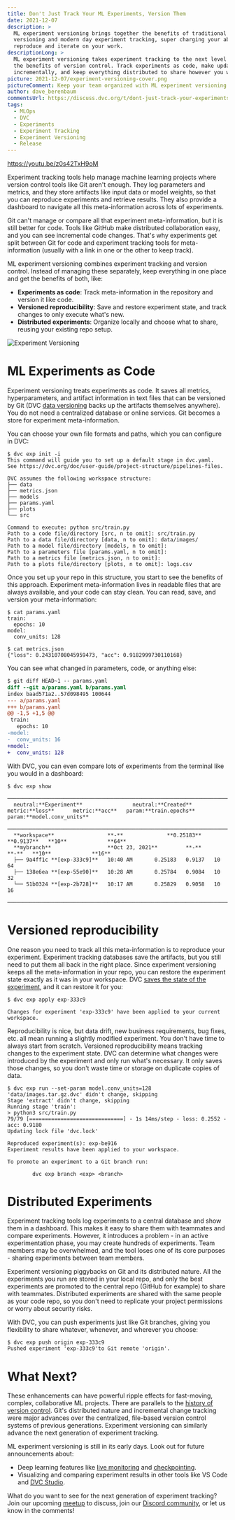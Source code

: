 ```yaml
---
title: Don't Just Track Your ML Experiments, Version Them
date: 2021-12-07
description: >
  ML experiment versioning brings together the benefits of traditional code
  versioning and modern day experiment tracking, super charging your ability to
  reproduce and iterate on your work.
descriptionLong: >
  ML experiment versioning takes experiment tracking to the next level by adding
  the benefits of version control. Track experiments as code, make updates
  incrementally, and keep everything distributed to share however you want.
picture: 2021-12-07/experiment-versioning-cover.png
pictureComment: Keep your team organized with ML experiment versioning.
author: dave_berenbaum
commentsUrl: https://discuss.dvc.org/t/dont-just-track-your-experiments-version-them/996
tags:
  - MLOps
  - DVC
  - Experiments
  - Experiment Tracking
  - Experiment Versioning
  - Release
---
```


https://youtu.be/z0s42TxH9oM

Experiment tracking tools help manage machine learning projects where version
control tools like Git aren't enough. They log parameters and metrics, and they
store artifacts like input data or model weights, so that you can reproduce
experiments and retrieve results. They also provide a dashboard to navigate all
this meta-information across lots of experiments.

Git can't manage or compare all that experiment meta-information, but it is
still better for code. Tools like GitHub make distributed collaboration easy,
and you can see incremental code changes. That's why experiments get split
between Git for code and experiment tracking tools for meta-information (usually
with a link in one or the other to keep track).

ML experiment versioning combines experiment tracking and version control.
Instead of managing these separately, keep everything in one place and get the
benefits of both, like:

- **Experiments as code**: Track meta-information in the repository and version
  it like code.
- **Versioned reproducibility**: Save and restore experiment state, and track
  changes to only execute what's new.
- **Distributed experiments**: Organize locally and choose what to share,
  reusing your existing repo setup.

![Experiment Versioning](../uploads/images/2021-12-07/exp-versioning.png)

# ML Experiments as Code

Experiment versioning treats experiments as code. It saves all metrics,
hyperparameters, and artifact information in text files that can be versioned by
Git (DVC [data versioning](https://dvc.org/doc/start/data-and-model-versioning)
backs up the artifacts themselves anywhere). You do not need a centralized
database or online services. Git becomes a store for experiment
meta-information.

You can choose your own file formats and paths, which you can configure in DVC:

```dvc
$ dvc exp init -i
This command will guide you to set up a default stage in dvc.yaml.
See https://dvc.org/doc/user-guide/project-structure/pipelines-files.

DVC assumes the following workspace structure:
├── data
├── metrics.json
├── models
├── params.yaml
├── plots
└── src

Command to execute: python src/train.py
Path to a code file/directory [src, n to omit]: src/train.py
Path to a data file/directory [data, n to omit]: data/images/
Path to a model file/directory [models, n to omit]:
Path to a parameters file [params.yaml, n to omit]:
Path to a metrics file [metrics.json, n to omit]:
Path to a plots file/directory [plots, n to omit]: logs.csv
```

Once you set up your repo in this structure, you start to see the benefits of
this approach. Experiment meta-information lives in readable files that are
always available, and your code can stay clean. You can read, save, and version
your meta-information:

```dvc
$ cat params.yaml
train:
  epochs: 10
model:
  conv_units: 128
```

```dvc
$ cat metrics.json
{"loss": 0.24310708045959473, "acc": 0.9182999730110168}
```

You can see what changed in parameters, code, or anything else:

```diff
$ git diff HEAD~1 -- params.yaml
diff --git a/params.yaml b/params.yaml
index baad571a2..57d098495 100644
--- a/params.yaml
+++ b/params.yaml
@@ -1,5 +1,5 @@
 train:
   epochs: 10
-model:
-  conv_units: 16
+model:
+  conv_units: 128
```

With DVC, you can even compare lots of experiments from the terminal like you
would in a dashboard:

```dvctable
$ dvc exp show
 ─────────────────────────────────────────────────────────────────────────────────────────────
  neutral:**Experiment**                neutral:**Created**           metric:**loss**      metric:**acc**   param:**train.epochs**   param:**model.conv_units**
 ─────────────────────────────────────────────────────────────────────────────────────────────
  **workspace**                 **-**              **0.25183**   **0.9137**   **10**             **64**
  **mybranch**                  **Oct 23, 2021**         **-**        **-**   **10**             **16**
  ├── 9a4ff1c **[exp-333c9]**   10:40 AM       0.25183   0.9137   10             64
  ├── 138e6ea **[exp-55e90]**   10:28 AM       0.25784   0.9084   10             32
  └── 51b0324 **[exp-2b728]**   10:17 AM       0.25829   0.9058   10             16
 ─────────────────────────────────────────────────────────────────────────────────────────────
```

# Versioned reproducibility

One reason you need to track all this meta-information is to reproduce your
experiment. Experiment tracking databases save the artifacts, but you still need
to put them all back in the right place. Since experiment versioning keeps all
the meta-information in your repo, you can restore the experiment state exactly
as it was in your workspace. DVC
[saves the state of the experiment](https://dvc.org/blog/experiment-refs), and
it can restore it for you:

```dvc
$ dvc exp apply exp-333c9

Changes for experiment 'exp-333c9' have been applied to your current workspace.
```

Reproducibility is nice, but data drift, new business requirements, bug fixes,
etc. all mean running a slightly modified experiment. You don't have time to
always start from scratch. Versioned reproducibility means tracking changes to
the experiment state. DVC can determine what changes were introduced by the
experiment and only run what's necessary. It only saves those changes, so you
don't waste time or storage on duplicate copies of data.

```dvc
$ dvc exp run --set-param model.conv_units=128
'data/images.tar.gz.dvc' didn't change, skipping
Stage 'extract' didn't change, skipping
Running stage 'train':
> python3 src/train.py
79/79 [==============================] - 1s 14ms/step - loss: 0.2552 - acc: 0.9180
Updating lock file 'dvc.lock'

Reproduced experiment(s): exp-be916
Experiment results have been applied to your workspace.

To promote an experiment to a Git branch run:

        dvc exp branch <exp> <branch>
```

# Distributed Experiments

Experiment tracking tools log experiments to a central database and show them in
a dashboard. This makes it easy to share them with teammates and compare
experiments. However, it introduces a problem - in an active experimentation
phase, you may create hundreds of experiments. Team members may be overwhelmed,
and the tool loses one of its core purposes - sharing experiments between team
members.

Experiment versioning piggybacks on Git and its distributed nature. All the
experiments you run are stored in your local repo, and only the best experiments
are promoted to the central repo (GitHub for example) to share with teammates.
Distributed experiments are shared with the same people as your code repo, so
you don't need to replicate your project permissions or worry about security
risks.

With DVC, you can push experiments just like Git branches, giving you
flexibility to share whatever, whenever, and wherever you choose:

```dvc
$ dvc exp push origin exp-333c9
Pushed experiment 'exp-333c9'to Git remote 'origin'.
```

# What Next?

These enhancements can have powerful ripple effects for fast-moving, complex,
collaborative ML projects. There are parallels to the
[history of version control](https://ericsink.com/vcbe/html/history_of_version_control.html).
Git's distributed nature and incremental change tracking were major advances
over the centralized, file-based version control systems of previous
generations. Experiment versioning can similarly advance the next generation of
experiment tracking.

ML experiment versioning is still in its early days. Look out for future
announcements about:

- Deep learning features like [live monitoring](https://dvc.org/doc/dvclive) and
  [checkpointing](https://dvc.org/doc/user-guide/experiment-management/checkpoints).
- Visualizing and comparing experiment results in other tools like VS Code and
  [DVC Studio](https://studio.datachain.ai/).

What do you want to see for the next generation of experiment tracking? Join our
upcoming
[meetup](https://www.meetup.com/DVC-Community-Virtual-Meetups/events/282064369/)
to discuss, join our [Discord community](https://discord.com/invite/dvwXA2N), or
let us know in the comments!
